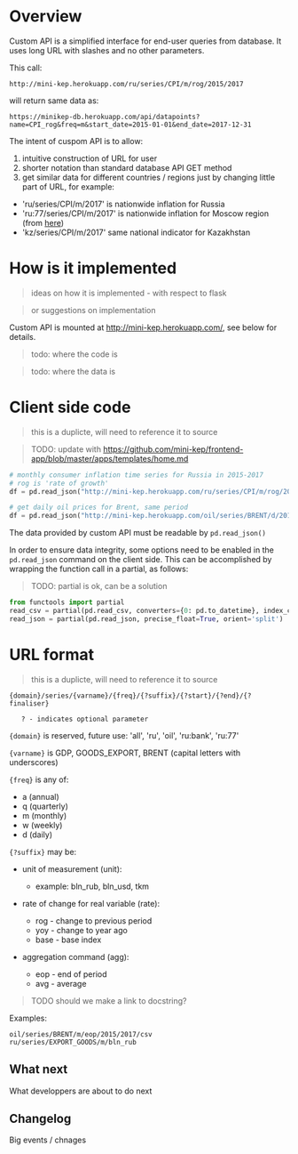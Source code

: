 Overview
========

Custom API is a simplified interface for end-user queries from database. 
It uses long URL with slashes and no other parameters.

This call: 

```http://mini-kep.herokuapp.com/ru/series/CPI/m/rog/2015/2017```

will return same data as:

```https://minikep-db.herokuapp.com/api/datapoints?name=CPI_rog&freq=m&start_date=2015-01-01&end_date=2017-12-31```

The intent of cuspom API is to allow:
1. intuitive construction of URL for user
2. shorter notation than standard database API GET method 
3. get similar data for different countries / regions just by changing little part of URL, for example: 
 - 'ru/series/CPI/m/2017' is nationwide inflation for Russia 
 - 'ru:77/series/CPI/m/2017' is nationwide inflation for Moscow region (from [here](http://www.gks.ru/bgd/regl/b16_17/IssWWW.exe/Stg/10-2-1.xls))  
 - 'kz/series/CPI/m/2017' same national indicator for Kazakhstan


How is it implemented
=====================

> ideas on how it is implemented - with respect to flask 

> or suggestions on implementation 

Custom API is mounted at <http://mini-kep.herokuapp.com/>, see below for details. 

> todo: where the code is 

> todo: where the data is 


Client side code
================

> this is a duplicte, will need to reference it to source

> TODO: update with https://github.com/mini-kep/frontend-app/blob/master/apps/templates/home.md

```python
# monthly consumer inflation time series for Russia in 2015-2017
# rog is 'rate of growth'
df = pd.read_json("http://mini-kep.herokuapp.com/ru/series/CPI/m/rog/2015/2017")

# get daily oil prices for Brent, same period
df = pd.read_json("http://mini-kep.herokuapp.com/oil/series/BRENT/d/2015/2017") 

```

The data provided by custom API must be readable by ```pd.read_json()```

In order to ensure data integrity, some options need to be enabled in the
```pd.read_json``` command on the client side. This can be accomplished by
wrapping the function call in a partial, as follows:

> TODO: partial is ok, can be a solution 

```python
from functools import partial
read_csv = partial(pd.read_csv, converters={0: pd.to_datetime}, index_col=0)
read_json = partial(pd.read_json, precise_float=True, orient='split')
```

URL format
==========

> this is a duplicte, will need to reference it to source

```
{domain}/series/{varname}/{freq}/{?suffix}/{?start}/{?end}/{?finaliser} 

   ? - indicates optional parameter
```
       
`{domain}` is reserved, future use: 'all', 'ru', 'oil', 'ru:bank', 'ru:77'

`{varname}` is GDP, GOODS_EXPORT, BRENT (capital letters with underscores)

`{freq}` is any of:  
- a (annual)
- q (quarterly)
- m (monthly)
- w (weekly)
- d (daily)

`{?suffix}` may be: 
- unit of measurement (unit):
    - example: bln_rub, bln_usd, tkm
     
- rate of change for real variable (rate):
    - rog - change to previous period
    - yoy - change to year ago
    - base - base index
     
- aggregation command (agg): 
    - eop - end of period
    - avg - average
    
> TODO should we make a link to docstring?    

Examples:

```
oil/series/BRENT/m/eop/2015/2017/csv
ru/series/EXPORT_GOODS/m/bln_rub
```

What next
---------

What developpers are about to do next

Changelog
---------

Big events / chnages
